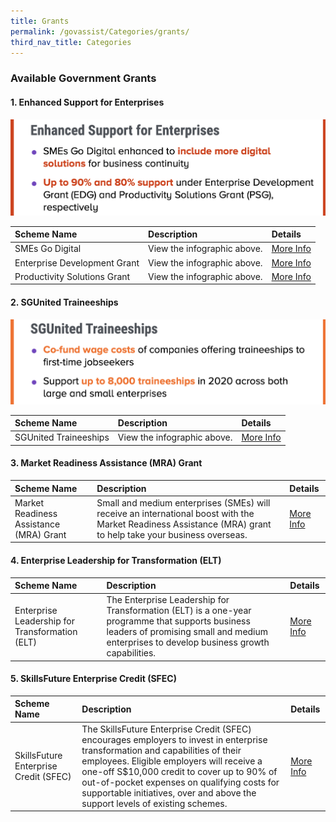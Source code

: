 ```yaml
---
title: Grants
permalink: /govassist/Categories/grants/
third_nav_title: Categories
---
```


### **Available Government Grants**

#### **1. Enhanced Support for Enterprises**

![Enhanced Support for Enterprises ](/images/esfe_updated.png "Enhanced Support for Enterprises")

|Scheme Name|Description|Details|
|:---|:---|:---|
|SMEs Go Digital|View the infographic above.|<a target="_blank" href="https://go.gov.sg/smegodigital">More Info</a>|
|Enterprise Development Grant|View the infographic above.|<a target="_blank" href="https://go.gov.sg/edgrant">More Info</a>|
|Productivity Solutions Grant|View the infographic above.|<a target="_blank" href="https://go.gov.sg/psgrant">More Info</a>|



#### **2. SGUnited Traineeships**

![SGUnited Traineeships](/images/sgunitedtraineeship_updated.png "SGUnited Traineeships")

|Scheme Name|Description|Details|
|:---|:---|:---|
|SGUnited Traineeships|View the infographic above.|<a target="_blank" href="https://go.gov.sg/sgunitedtraineeship">More Info</a>|



#### **3. Market Readiness Assistance (MRA) Grant**

|Scheme Name|Description|Details|
|:---|:---|:---|
|Market Readiness Assistance (MRA) Grant|Small and medium enterprises (SMEs) will receive an international boost with the Market Readiness Assistance (MRA) grant to help take your business overseas.|<a target="_blank" href="https://go.gov.sg/mra">More Info</a>|



#### **4. Enterprise Leadership for Transformation (ELT)**

|Scheme Name|Description|Details|
|:---|:---|:---|
|Enterprise Leadership for Transformation (ELT)|The Enterprise Leadership for Transformation (ELT) is a one-year programme that supports business leaders of promising small and medium enterprises to develop business growth capabilities.|<a target="_blank" href="https://go.gov.sg/elt">More Info</a>|



#### **5. SkillsFuture Enterprise Credit (SFEC)**

|Scheme Name|Description|Details|
|:---|:---|:---|
|SkillsFuture Enterprise Credit (SFEC)|The SkillsFuture Enterprise Credit (SFEC) encourages employers to invest in enterprise transformation and capabilities of their employees. Eligible employers will receive a one-off S$10,000 credit to cover up to 90% of out-of-pocket expenses on qualifying costs for supportable initiatives, over and above the support levels of existing schemes.|<a target="_blank" href="https://go.gov.sg/sfec">More Info</a>|
